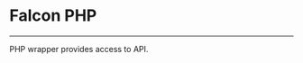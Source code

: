
Falcon PHP
==========

-----------------------------------------------
 PHP wrapper provides access to API.
